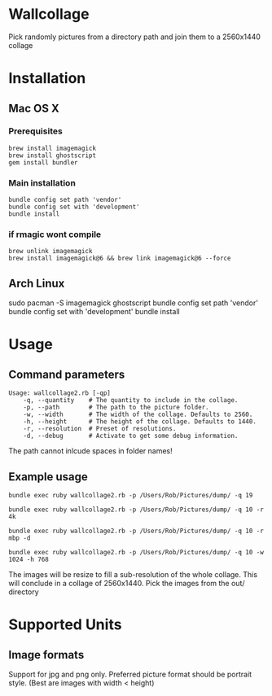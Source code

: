# Wallcollage

Pick randomly pictures from a directory path and join them to a 2560x1440 collage

# Installation

## Mac OS X

### Prerequisites

    brew install imagemagick
    brew install ghostscript
    gem install bundler

### Main installation

    bundle config set path 'vendor'
    bundle config set with 'development'
    bundle install

### if rmagic wont compile

    brew unlink imagemagick
    brew install imagemagick@6 && brew link imagemagick@6 --force

## Arch Linux

sudo pacman -S imagemagick ghostscript
bundle config set path 'vendor'
bundle config set with 'development'
bundle install

# Usage

## Command parameters

    Usage: wallcollage2.rb [-qp]
        -q, --quantity    # The quantity to include in the collage.
        -p, --path        # The path to the picture folder.
        -w, --width       # The width of the collage. Defaults to 2560.
        -h, --height      # The height of the collage. Defaults to 1440.
        -r, --resolution  # Preset of resolutions.
        -d, --debug       # Activate to get some debug information.

The path cannot inlcude spaces in folder names!

## Example usage

    bundle exec ruby wallcollage2.rb -p /Users/Rob/Pictures/dump/ -q 19

    bundle exec ruby wallcollage2.rb -p /Users/Rob/Pictures/dump/ -q 10 -r 4k

    bundle exec ruby wallcollage2.rb -p /Users/Rob/Pictures/dump/ -q 10 -r mbp -d

    bundle exec ruby wallcollage2.rb -p /Users/Rob/Pictures/dump/ -q 10 -w 1024 -h 768

The images will be resize to fill a sub-resolution of the whole collage.
This will conclude in a collage of 2560x1440.
Pick the images from the out/ directory

# Supported Units

## Image formats

Support for jpg and png only. Preferred picture format should be portrait style. (Best are images with width < height)

